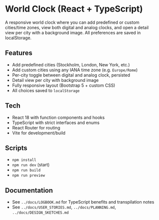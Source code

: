 # World Clock (React + TypeScript)

A responsive world clock where you can add predefined or custom cities/time zones, view both digital and analog clocks, and open a detail view per city with a background image. All preferences are saved in localStorage.

## Features
- Add predefined cities (Stockholm, London, New York, etc.)
- Add custom cities using any IANA time zone (e.g. `Europe/Rome`)
- Per-city toggle between digital and analog clock, persisted
- Detail view per city with background image
- Fully responsive layout (Bootstrap 5 + custom CSS)
- All choices saved to `localStorage`

## Tech
- React 18 with function components and hooks
- TypeScript with strict interfaces and enums
- React Router for routing
- Vite for development/build

## Scripts
- `npm install`
- `npm run dev` (start)
- `npm run build`
- `npm run preview`

## Documentation
- See `../docs/LOGBOOK.md` for TypeScript benefits and transpilation notes
- See `../docs/USER_STORIES.md`, `../docs/PLANNING.md`, `../docs/DESIGN_SKETCHES.md`
